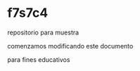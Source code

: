 f7s7c4
======

repositorio para muestra

comenzamos modificando este documento

para fines educativos

